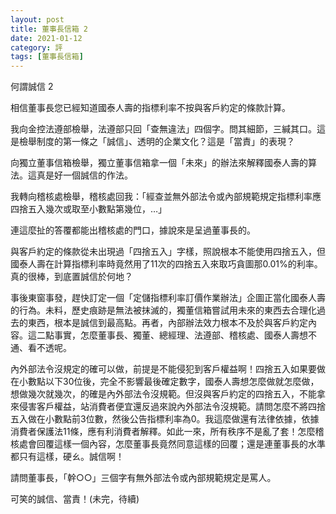```yaml
---
layout: post
title: 董事長信箱 2
date: 2021-01-12
category: 評
tags: [董事長信箱]
---
```


何謂誠信 2

相信董事長您已經知道國泰人壽的指標利率不按與客戶約定的條款計算。

我向金控法遵部檢舉，法遵部只回「查無違法」四個字。問其細節，三緘其口。這是檢舉制度的第一條之「誠信」、透明的企業文化？這是「當責」的表現？

向獨立董事信箱檢舉，獨立董事信箱拿一個「未來」的辦法來解釋國泰人壽的算法。這真是好一個誠信的作法。

我轉向稽核處檢舉，稽核處回我：「經查並無外部法令或內部規範規定指標利率應四捨五入幾次或取至小數點第幾位，…」

連這麼扯的答覆都能出稽核處的門口，據說來是呈過董事長的。

與客戶約定的條款從未出現過「四捨五入」字樣，照說根本不能使用四捨五入，但國泰人壽在計算指標利率時竟然用了11次的四捨五入來取巧貪圖那0.01%的利率。真的很棒，到底置誠信於何地？

事後東窗事發，趕快訂定一個「定儲指標利率訂價作業辦法」企圖正當化國泰人壽的行為。未料，歷史痕跡是無法被抹滅的，獨董信箱嘗試用未來的東西去合理化過去的東西，根本是誠信到最高點。再者，內部辦法效力根本不及於與客戶約定內容。這二點事實，怎麼董事長、獨董、總經理、法遵部、稽核處、國泰人壽想不通、看不透呢。

內外部法令沒規定的確可以做，前提是不能侵犯到客戶權益啊！四捨五入如果要做在小數點以下30位後，完全不影響最後確定數字，國泰人壽想怎麼做就怎麼做，想做幾次就幾次，的確是內外部法令沒規範。但沒與客戶約定的四捨五入，不能拿來侵害客戶權益，站消費者便宜還反過來說內外部法令沒規範。請問怎麼不將四捨五入做在小數點前3位數，然後公告指標利率為0。我這麼做還有法律依據，依據消費者保護法11條，應有利消費者解釋。如此一來，所有秩序不是亂了套！怎麼稽核處會回覆這樣一個內容，怎麼董事長竟然同意這樣的回覆；還是連董事長的水準都只有這樣，硬ㄠ。誠信啊！

請問董事長，「幹○○」三個字有無外部法令或內部規範規定是罵人。

可笑的誠信、當責！(未完，待續)
